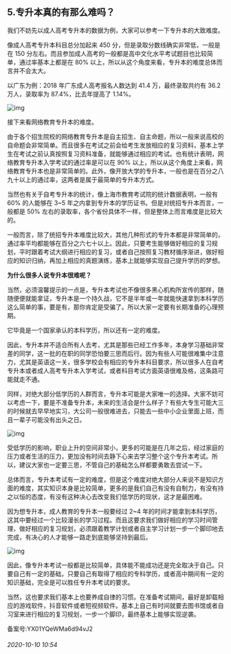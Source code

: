 ## 5.专升本真的有那么难吗？
我们不妨先以成人高考专升本的数据为例，大家可以参考一下专升本的大致难度。


像成人高考专升本科目总分加起来 450 分，但是录取分数线确实非常低，一般是在 150 分左右。而且参加成人高考的一般都是高中文化水平考试题目也比较简单，通过率基本上都是在 80% 以上，所以从这个角度来看，专升本的难度总体而言并不会太大。


以广东为例：2018 年广东成人高考报名人数达到 41.4 万，最终录取共约有 36.2 万人，录取率为 87.4%，比去年提高了 1.14%。


![img](https://pic2.zhimg.com/v2-79726f38348a3a494e495432a20494ed.webp)

接下来看网络教育专升本的难度。


由于各个招生院校的网络教育专升本是自主招生、自主命题，所以一般来说高校的自命题会非常简单。而且很多在考试之前会给考生发放相应的复习资料，基本上学生在考试之前认真按照复习资料准备，就能够通过相应的考试。也有统计表明，网络教育专升本入学考试的通过率是可以在 90% 以上，所以从这个角度上来看，网络教育专升本也是非常简单的。此外，像开放大学的专升本，一般也是在百分之八九十以上的通过率，这两者是属于最简单的专升本方式。


当然也有关于自考专升本的统计，像上海市教育考试院的统计数据表明，一般有 60% 的人能够在 3~5 年之内拿到专升本的学历证书。但是对统招专升本而言，一般都是 50% 左右的录取率，各个省份具体不一样，但是整体上而言难度是比较大的。


一般而言，除了统招专升本难度比较大，其他几种形式的专升本都是非常简单的，通过率平均都能够在百分之六七十以上。因此，只要考生能够做好相应的复习规划，平时跟着考试大纲进行相应的复习，或者自己按照复习教材循序渐进，做好相应的知识归纳，再加上相应的真题演练，基本上就能够实现自己提升学历的梦想。


**为什么很多人说专升本很难呢？**


当然，必须温馨提示的一点是，专升本考试也不像很多黑心机构所宣传的那样，随随便便就能拿证，专升本是一个持久战，它不是半年或一年就能快速拿到本科学历这么简单的事，要是有，那你肯定是受骗了。所以大家一定要有长期准备的心理预期。


它毕竟是一个国家承认的本科学历，所以还有一定的难度。


因此，专升本并不适合所有人去考，尤其是那些已经工作多年，本身学习基础非常差的同学，这一批的在职的同学恐怕要三思而后行。因为有些人可能很难集中注意力，尤其是英语这一关，很多学校会有相应的专升本科目要求，所以很多人在自考专升本或者成人高考专升本入学考试，或者科目考试方面英语很难及格，这条路可能就走不通。


同样，对绝大部分低学历的人群而言，专升本可能是大家唯一的选择。大家不妨可以考虑一下，要是不准备专升本，未来的生活会是什么样子？有些大专生可能大三的时候就去早早地实习，大公司一般很难进去，只能去一些中小企业里面上班，而且一辈子可能没有出头之日。


![img](https://pic4.zhimg.com/v2-5c4f09837becd2374c62e9e77cce5afd.webp)

受低学历的影响，职业上升的空间非常小，更多的可能是在几年之后，经过家庭的压力或者生活的压力，更加没有时间去静下心来去学习整个这个专升本考试。所以，建议大家也一定要三思，不管自己的基础怎么样都要勇敢去尝试一下。


总体而言，专升本考试有一定的难度，但是这个难度对绝大部分人来说不是知识方面的难度，其实知识本身是比较简单，更多的是我们自己有没有自制力，有没有持之以恒的态度，有没有这种决心去改变我们低学历的现状，这才是最困难。


因为想专升本，成人教育的专升本一般要经过 2~4 年的时间才能拿到本科学历，这其中要经过一个比较漫长的学习过程。而且这要求我们做好相应的学习时间管理，做好相应的复习规划，必须跟着教学计划或者自主学习计划一步一个脚印地去完成，有决心的人才能够一路走到底能够坚持到最后。


![img](https://pic4.zhimg.com/v2-0a638a64930bf847dcff097f07b2a57e.webp)

因此，像专升本考试一般都是比较简单，具体能不能成功还是完全取决于自己。只要自己有一定的基础，只要自己有取得了相应的专科学历，或者高中期间有一定的知识基础，完全是可以胜任专升本考试的要求。


当然，这也要求我们基本上也要养成自律的习惯。在准备考试期间，最好是卸载相应的游戏软件，抖音软件或者短视频软件。基本上自己有时间就要去图书馆或者自习室来进行相应的复习规划，一步一个脚印，最终基本上能够实现逆袭。


备案号:YX01YQeWMa6d94vJ2


###### 2020-10-10 10:54
